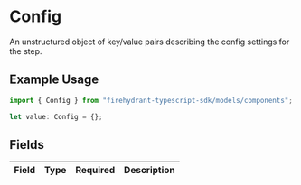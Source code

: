 # Config

An unstructured object of key/value pairs describing the config settings for the step.

## Example Usage

```typescript
import { Config } from "firehydrant-typescript-sdk/models/components";

let value: Config = {};
```

## Fields

| Field       | Type        | Required    | Description |
| ----------- | ----------- | ----------- | ----------- |